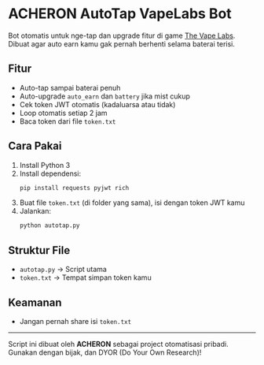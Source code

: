
# ACHERON AutoTap VapeLabs Bot

Bot otomatis untuk nge-tap dan upgrade fitur di game [The Vape Labs](https://app.thevapelabs.io/game). Dibuat agar auto earn kamu gak pernah berhenti selama baterai terisi.

## Fitur
- Auto-tap sampai baterai penuh
- Auto-upgrade `auto_earn` dan `battery` jika mist cukup
- Cek token JWT otomatis (kadaluarsa atau tidak)
- Loop otomatis setiap 2 jam
- Baca token dari file `token.txt`

## Cara Pakai
1. Install Python 3
2. Install dependensi:
   ```bash
   pip install requests pyjwt rich
   ```
3. Buat file `token.txt` (di folder yang sama), isi dengan token JWT kamu
4. Jalankan:
   ```bash
   python autotap.py
   ```

## Struktur File
- `autotap.py` → Script utama
- `token.txt` → Tempat simpan token kamu 


## Keamanan
- Jangan pernah share isi `token.txt`


---

Script ini dibuat oleh **ACHERON** sebagai project otomatisasi pribadi.  
Gunakan dengan bijak, dan DYOR (Do Your Own Research)!
```


